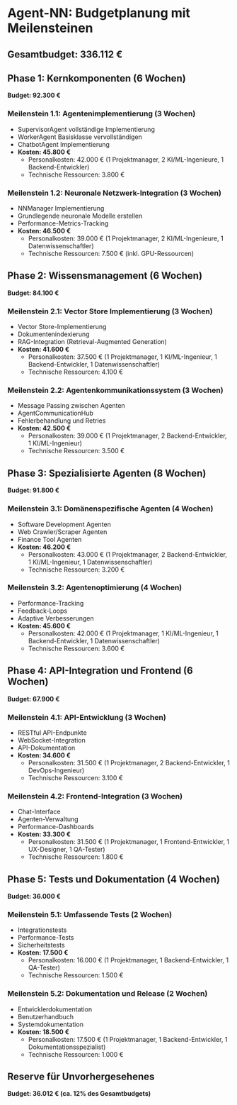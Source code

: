 # Agent-NN: Budgetplanung mit Meilensteinen

## Gesamtbudget: 336.112 €

## Phase 1: Kernkomponenten (6 Wochen)
**Budget: 92.300 €**

### Meilenstein 1.1: Agentenimplementierung (3 Wochen)
- SupervisorAgent vollständige Implementierung
- WorkerAgent Basisklasse vervollständigen
- ChatbotAgent Implementierung
- **Kosten: 45.800 €**
  - Personalkosten: 42.000 € (1 Projektmanager, 2 KI/ML-Ingenieure, 1 Backend-Entwickler)
  - Technische Ressourcen: 3.800 €

### Meilenstein 1.2: Neuronale Netzwerk-Integration (3 Wochen)
- NNManager Implementierung
- Grundlegende neuronale Modelle erstellen
- Performance-Metrics-Tracking
- **Kosten: 46.500 €**
  - Personalkosten: 39.000 € (1 Projektmanager, 2 KI/ML-Ingenieure, 1 Datenwissenschaftler)
  - Technische Ressourcen: 7.500 € (inkl. GPU-Ressourcen)

## Phase 2: Wissensmanagement (6 Wochen)
**Budget: 84.100 €**

### Meilenstein 2.1: Vector Store Implementierung (3 Wochen)
- Vector Store-Implementierung
- Dokumentenindexierung
- RAG-Integration (Retrieval-Augmented Generation)
- **Kosten: 41.600 €**
  - Personalkosten: 37.500 € (1 Projektmanager, 1 KI/ML-Ingenieur, 1 Backend-Entwickler, 1 Datenwissenschaftler)
  - Technische Ressourcen: 4.100 €

### Meilenstein 2.2: Agentenkommunikationssystem (3 Wochen)
- Message Passing zwischen Agenten
- AgentCommunicationHub
- Fehlerbehandlung und Retries
- **Kosten: 42.500 €**
  - Personalkosten: 39.000 € (1 Projektmanager, 2 Backend-Entwickler, 1 KI/ML-Ingenieur)
  - Technische Ressourcen: 3.500 €

## Phase 3: Spezialisierte Agenten (8 Wochen)
**Budget: 91.800 €**

### Meilenstein 3.1: Domänenspezifische Agenten (4 Wochen)
- Software Development Agenten
- Web Crawler/Scraper Agenten
- Finance Tool Agenten
- **Kosten: 46.200 €**
  - Personalkosten: 43.000 € (1 Projektmanager, 2 Backend-Entwickler, 1 KI/ML-Ingenieur, 1 Datenwissenschaftler)
  - Technische Ressourcen: 3.200 €

### Meilenstein 3.2: Agentenoptimierung (4 Wochen)
- Performance-Tracking
- Feedback-Loops
- Adaptive Verbesserungen
- **Kosten: 45.600 €**
  - Personalkosten: 42.000 € (1 Projektmanager, 1 KI/ML-Ingenieur, 1 Backend-Entwickler, 1 Datenwissenschaftler)
  - Technische Ressourcen: 3.600 €

## Phase 4: API-Integration und Frontend (6 Wochen)
**Budget: 67.900 €**

### Meilenstein 4.1: API-Entwicklung (3 Wochen)
- RESTful API-Endpunkte
- WebSocket-Integration
- API-Dokumentation
- **Kosten: 34.600 €**
  - Personalkosten: 31.500 € (1 Projektmanager, 2 Backend-Entwickler, 1 DevOps-Ingenieur)
  - Technische Ressourcen: 3.100 €

### Meilenstein 4.2: Frontend-Integration (3 Wochen)
- Chat-Interface
- Agenten-Verwaltung
- Performance-Dashboards
- **Kosten: 33.300 €**
  - Personalkosten: 31.500 € (1 Projektmanager, 1 Frontend-Entwickler, 1 UX-Designer, 1 QA-Tester)
  - Technische Ressourcen: 1.800 €

## Phase 5: Tests und Dokumentation (4 Wochen)
**Budget: 36.000 €**

### Meilenstein 5.1: Umfassende Tests (2 Wochen)
- Integrationstests
- Performance-Tests
- Sicherheitstests
- **Kosten: 17.500 €**
  - Personalkosten: 16.000 € (1 Projektmanager, 1 Backend-Entwickler, 1 QA-Tester)
  - Technische Ressourcen: 1.500 €

### Meilenstein 5.2: Dokumentation und Release (2 Wochen)
- Entwicklerdokumentation
- Benutzerhandbuch
- Systemdokumentation
- **Kosten: 18.500 €**
  - Personalkosten: 17.500 € (1 Projektmanager, 1 Backend-Entwickler, 1 Dokumentationsspezialist)
  - Technische Ressourcen: 1.000 €

## Reserve für Unvorhergesehenes
**Budget: 36.012 € (ca. 12% des Gesamtbudgets)**
